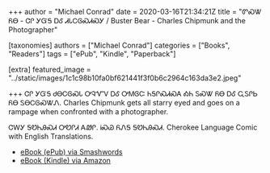 +++
author = "Michael Conrad"
date = 2020-03-16T21:34:21Z
title = "ᏛᏍᏔ ᏲᎾ - ᏣᎵ ᎩᏳᎦ ᎠᎴ ᏗᏓᏟᎶᏍᏗᏍᎩ / Buster Bear - Charles Chipmunk and the Photographer"

[taxonomies]
authors = ["Michael Conrad"]
categories = ["Books", "Readers"]
tags = ["ePub", "Kindle", "Paperback"]

[extra]
featured_image = "../static/images/1c1c98b10fa0bf621441f3f0b6c2964c163da3e2.jpeg"


+++
ᏣᎵ ᎩᏳᎦ ᏧᎾᏟᎶᏍᏓ ᎤᎸᏉᏙ ᎠᎴ ᎤᎷᎶᏨ ᏂᎦᎵᏍᏗᏍᎪ ᎣᏂ ᏚᏍᏔ ᏲᎾ ᎠᎴ ᏩᏚᎵᏏ ᏲᎾ ᏚᎾᏟᎶᏍᏔᏁ.
Charles Chipmunk gets all starry eyed and goes on a rampage when confronted with a photographer.  
<!-- more -->
ᏣᎳᎩ ᎦᏬᏂᎯᏍᏗ ᎤᏬᎵᏗ ᎪᏪᎵ. ᎥᏍᏊ ᏲᏁᎦ ᎦᏬᏂᎯᏍᏗ.
Cherokee Language Comic with English Translations.

* [eBook (ePub) via Smashwords](https://www.smashwords.com/books/view/492369)
* [eBook (Kindle) via Amazon](https://www.amazon.com/dp/B00PI6C0P4)
